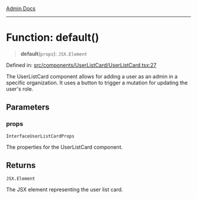 [Admin Docs](/)

***

# Function: default()

> **default**(`props`): `JSX.Element`

Defined in: [src/components/UserListCard/UserListCard.tsx:27](https://github.com/gautam-divyanshu/talawa-admin/blob/d5fea688542032271211cd43ee86c7db0866bcc0/src/components/UserListCard/UserListCard.tsx#L27)

The UserListCard component allows for adding a user as an admin in a specific organization.
It uses a button to trigger a mutation for updating the user's role.

## Parameters

### props

`InterfaceUserListCardProps`

The properties for the UserListCard component.

## Returns

`JSX.Element`

The JSX element representing the user list card.
